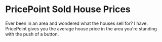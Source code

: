# PricePoint Sold House Prices
Ever been in an area and wondered what the houses sell for? I have. PricePoint gives you the average house price in the area you're standing with the push of a button. 
